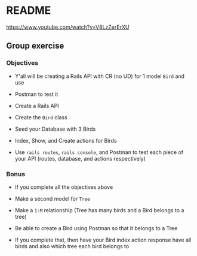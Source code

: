 # README

https://www.youtube.com/watch?v=V8LzZerErXU

## Group exercise

### Objectives

- Y'all will be creating a Rails API with CR (no UD) for 1 model `Bird` and use

- Postman to test it

- Create a Rails API

- Create the `Bird` class

- Seed your Database with 3 Birds

- Index, Show, and Create actions for Birds

- Use `rails routes`, `rails console`, and Postman to test each piece of your API (routes, database, and actions respectively)

### Bonus

- If you complete all the objectives above

- Make a second model for `Tree`

- Make a `1:M` relationship (Tree has many birds and a Bird belongs to a tree)

- Be able to create a Bird using Postman so that it belongs to a Tree

- If you complete that, then have your Bird index action response have all birds and also which tree each bird belongs to
